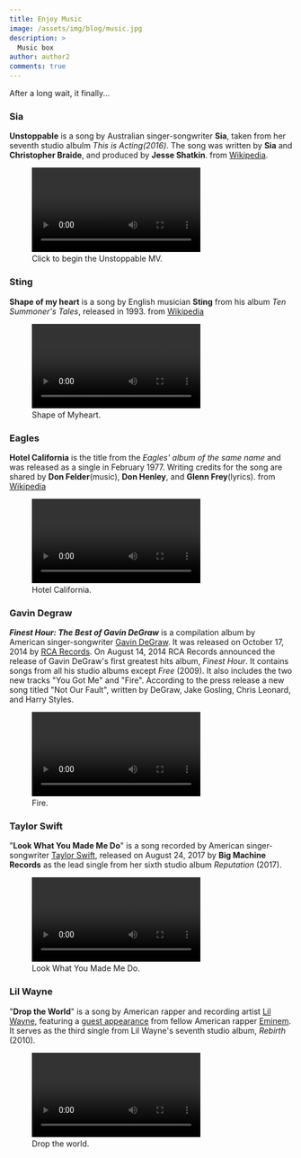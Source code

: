```yaml
---
title: Enjoy Music
image: /assets/img/blog/music.jpg
description: >
  Music box
author: author2
comments: true
---
```


After a long wait, it finally...


### Sia

**Unstoppable** is a song by Australian singer-songwriter **Sia**, taken from her seventh studio albulm *This is Acting(2016)*. The song was written by **Sia** and **Christopher Braide**, and produced by **Jesse Shatkin**. from [Wikipedia](https://en.wikipedia.org/wiki/Unstoppable_(Sia_song)).

<figure>
  <video src="/assets/video/Unstoppable.mp4" class="border" controls preload><img data-ignore alt="Cover page slide animation" src="/assets/img/blog/cover-page.jpg"/></video>
  <figcaption>Click to begin the Unstoppable MV.</figcaption>
</figure>


### Sting

**Shape of my heart** is a song by English musician **Sting** from his album *Ten Summoner's Tales*, released in 1993. from [Wikipedia](https://en.wikipedia.org/wiki/Shape_of_My_Heart_(Sting_song))

<figure>
  <video src="/assets/video/Shape of Myheart.mp4" class="border" controls preload><img data-ignore alt="Lazy loading demo" src="/assets/img/blog/lazy-images.jpg"/></video>
  <figcaption>Shape of Myheart.</figcaption>
</figure>


### Eagles

**Hotel California** is the title from the *Eagles' album of the same name* and was released as a single in February 1977. Writing credits for the song are shared by **Don Felder**(music), **Don Henley**, and **Glenn Frey**(lyrics). from [Wikipedia](https://en.wikipedia.org/wiki/Hotel_California)

<figure>
  <video src="/assets/video/Hotel California.mp4" class="border" controls preload><img data-ignore alt="Scrolling through the blog layout" src="/assets/img/blog/blog-layout.jpg"/></video>
  <figcaption>Hotel California.</figcaption>
</figure>


### Gavin Degraw

***Finest Hour: The Best of Gavin DeGraw*** is a compilation album by American singer-songwriter [Gavin DeGraw](https://en.wikipedia.org/wiki/Gavin_DeGraw). It was released on October 17, 2014 by [RCA Records](https://en.wikipedia.org/wiki/RCA_Records). On August 14, 2014 RCA Records announced the release of Gavin DeGraw's first greatest hits album, *Finest Hour*. It contains songs from all his studio albums except *Free* (2009). It also includes the two new tracks "You Got Me" and "Fire". According to the press release a new song titled "Not Our Fault", written by DeGraw, Jake Gosling, Chris Leonard, and Harry Styles.

<figure>
  <video src="/assets/video/Fire.mp4" class="border" controls preload><img data-ignore alt="Scrolling through the blog layout" src="/assets/img/blog/blog-layout.jpg"/></video>
  <figcaption>Fire.</figcaption>
</figure>



### Taylor Swift

"**Look What You Made Me Do**" is a song recorded by American singer-songwriter [Taylor Swift](https://en.wikipedia.org/wiki/Taylor_Swift), released on August 24, 2017 by **Big Machine Records** as the lead single from her sixth studio album *Reputation* (2017). 

<figure>
  <video src="/assets/video/Look What You Made Me Do.mp4" class="border" controls preload><img data-ignore alt="Scrolling through the blog layout" src="/assets/img/blog/blog-layout.jpg"/></video>
  <figcaption>Look What You Made Me Do.</figcaption>
</figure>



### Lil Wayne

"**Drop the World**" is a song by American rapper and recording artist [Lil Wayne](https://en.wikipedia.org/wiki/Lil_Wayne), featuring a [guest appearance](https://en.wikipedia.org/wiki/Guest_appearance) from fellow American rapper [Eminem](https://en.wikipedia.org/wiki/Eminem). It serves as the third single from Lil Wayne's seventh studio album, *Rebirth* (2010). 

<figure>
  <video src="/assets/video/Drop the world.mp4" class="border" controls preload><img data-ignore alt="Scrolling through the blog layout" src="/assets/img/blog/blog-layout.jpg"/></video>
  <figcaption>Drop the world.</figcaption>
</figure>

